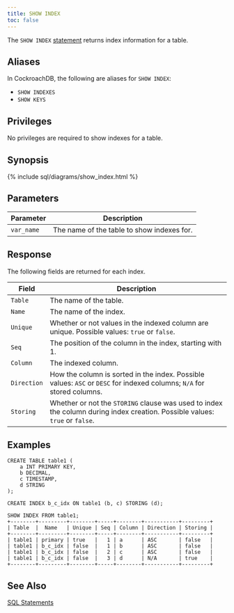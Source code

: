 ```yaml
---
title: SHOW INDEX
toc: false
---
```


The `SHOW INDEX` [statement](sql-statements.html) returns index information for a table. 

<div id="toc"></div>

## Aliases

In CockroachDB, the following are aliases for `SHOW INDEX`: 

- `SHOW INDEXES` 
- `SHOW KEYS`

## Privileges

No privileges are required to show indexes for a table.

## Synopsis

{% include sql/diagrams/show_index.html %}

## Parameters

Parameter | Description
----------|------------
`var_name` | The name of the table to show indexes for. 

## Response

The following fields are returned for each index.

Field | Description
----------|------------
`Table` | The name of the table.
`Name` | The name of the index.
`Unique` | Whether or not values in the indexed column are unique. Possible values: `true` or `false`. 
`Seq` | The position of the column in the index, starting with 1.
`Column` | The indexed column.  
`Direction` | How the column is sorted in the index. Possible values: `ASC` or `DESC` for indexed columns; `N/A` for stored columns. 
`Storing` | Whether or not the `STORING` clause was used to index the column during index creation. Possible values: `true` or `false`. 

## Examples 

~~~
CREATE TABLE table1 (
    a INT PRIMARY KEY,
    b DECIMAL,
    c TIMESTAMP,
    d STRING
);

CREATE INDEX b_c_idx ON table1 (b, c) STORING (d);

SHOW INDEX FROM table1;
+--------+---------+--------+-----+--------+-----------+---------+
| Table  |  Name   | Unique | Seq | Column | Direction | Storing |
+--------+---------+--------+-----+--------+-----------+---------+
| table1 | primary | true   |   1 | a      | ASC       | false   |
| table1 | b_c_idx | false  |   1 | b      | ASC       | false   |
| table1 | b_c_idx | false  |   2 | c      | ASC       | false   |
| table1 | b_c_idx | false  |   3 | d      | N/A       | true    |
+--------+---------+--------+-----+--------+-----------+---------+
~~~

## See Also

[SQL Statements](sql-statements.html)